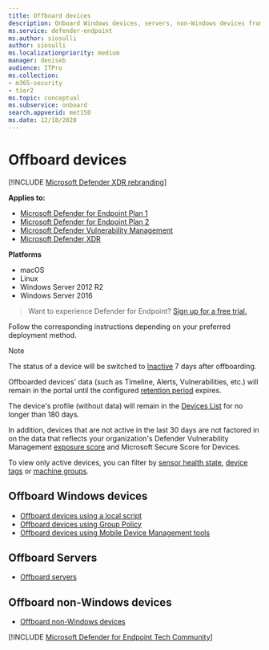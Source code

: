 ```yaml
---
title: Offboard devices
description: Onboard Windows devices, servers, non-Windows devices from the Microsoft Defender for Endpoint service
ms.service: defender-endpoint
ms.author: siosulli
author: siosulli
ms.localizationpriority: medium
manager: deniseb
audience: ITPro
ms.collection: 
- m365-security
- tier2
ms.topic: conceptual
ms.subservice: onboard
search.appverid: met150
ms.date: 12/18/2020
---
```


# Offboard devices

[!INCLUDE [Microsoft Defender XDR rebranding](../../includes/microsoft-defender.md)]


**Applies to:**

- [Microsoft Defender for Endpoint Plan 1](https://go.microsoft.com/fwlink/p/?linkid=2154037)
- [Microsoft Defender for Endpoint Plan 2](https://go.microsoft.com/fwlink/p/?linkid=2154037)
- [Microsoft Defender Vulnerability Management](https://go.microsoft.com/fwlink/?linkid=2229011)
- [Microsoft Defender XDR](https://go.microsoft.com/fwlink/?linkid=2118804)

**Platforms**
- macOS
- Linux
- Windows Server 2012 R2
- Windows Server 2016

> Want to experience Defender for Endpoint? [Sign up for a free trial.](https://signup.microsoft.com/create-account/signup?products=7f379fee-c4f9-4278-b0a1-e4c8c2fcdf7e&ru=https://aka.ms/MDEp2OpenTrial?ocid=docs-wdatp-offboarddevices-abovefoldlink)

Follow the corresponding instructions depending on your preferred deployment method.

> [!NOTE]
> The status of a device will be switched to [Inactive](fix-unhealthy-sensors.md#inactive-devices) 7 days after offboarding.
>
> Offboarded devices' data (such as Timeline, Alerts, Vulnerabilities, etc.) will remain in the portal until the configured [retention period](data-storage-privacy.md#how-long-will-microsoft-store-my-data-what-is-microsofts-data-retention-policy) expires.
>
> The device's profile (without data) will remain in the [Devices List](machines-view-overview.md) for no longer than 180 days.
>
> In addition, devices that are not active in the last 30 days are not factored in on the data that reflects your organization's Defender Vulnerability Management [exposure score](tvm-exposure-score.md) and Microsoft Secure Score for Devices.
>
> To view only active devices, you can filter by [sensor health state](machines-view-overview.md#use-filters-to-customize-the-device-inventory-views), [device tags](machine-tags.md) or [machine groups](machine-groups.md).

## Offboard Windows devices

- [Offboard devices using a local script](configure-endpoints-script.md#offboard-devices-using-a-local-script)
- [Offboard devices using Group Policy](configure-endpoints-gp.md#offboard-devices-using-group-policy)
- [Offboard devices using Mobile Device Management tools](configure-endpoints-mdm.md#offboard-devices-using-mobile-device-management-tools)

## Offboard Servers

- [Offboard servers](configure-server-endpoints.md#offboard-windows-servers)

## Offboard non-Windows devices

- [Offboard non-Windows devices](configure-endpoints-non-windows.md#offboard-non-windows-devices)

[!INCLUDE [Microsoft Defender for Endpoint Tech Community](../../includes/defender-mde-techcommunity.md)]
